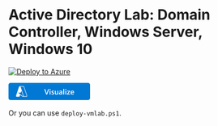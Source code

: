# Active Directory Lab: Domain Controller, Windows Server, Windows 10 

[![Deploy to Azure](https://aka.ms/deploytoazurebutton)](https://portal.azure.com/#create/Microsoft.Template/uri/https%3A%2F%2Fraw.githubusercontent.com%2Fn0isegat3%2FAzure%2Fmain%2FAzureVM%2Fad-w10-ws%2Fazuredeploy.json)

[![Visualize](https://raw.githubusercontent.com/Azure/azure-quickstart-templates/master/1-CONTRIBUTION-GUIDE/images/visualizebutton.png)](http://armviz.io/#/?load=https%3A%2F%2Fraw.githubusercontent.com%2Fn0isegat3%2FAzure%2Fmain%2FAzureVM%2Fad-w10-ws%2Fazuredeploy.json)

Or you can use `deploy-vmlab.ps1`.